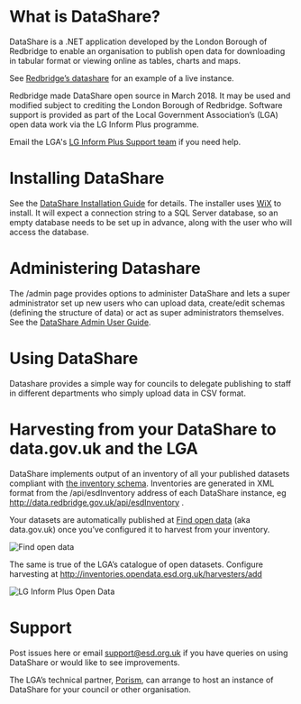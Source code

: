 # What is DataShare?
DataShare is a .NET application developed by the London Borough of Redbridge to enable an organisation to publish open data for downloading in tabular format or viewing online as tables, charts and maps.

See [Redbridge’s datashare](http://data.redbridge.gov.uk/) for an example of a live instance.

Redbridge made DataShare open source in March 2018. It may be used and modified subject to crediting the London Borough of Redbridge. Software support is provided as part of the Local Government Association’s (LGA) open data work via the LG Inform Plus programme.

Email the LGA's [LG Inform Plus Support team](mailto:support@esd.org.uk) if you need help.

# Installing DataShare
See the [DataShare Installation Guide](https://github.com/esd-org-uk/DataShare/blob/master/DataShare%20Installation%20Guide%20v1_4.pdf) for details. The installer uses [WiX](http://wixtoolset.org/) to install. It will expect a connection string to a SQL Server database, so an empty database needs to be set up in advance, along with the user who will access the database.

# Administering Datashare
The /admin page provides options to administer DataShare and lets a super administrator set up new users who can upload data, create/edit schemas (defining the structure of data) or act as super administrators themselves.  See the [DataShare Admin User Guide](https://github.com/esd-org-uk/DataShare/blob/master/DataShare%20Admin%20User%20Guide.pdf).

# Using DataShare
Datashare provides a simple way for councils to delegate publishing to staff in different departments who simply upload data in CSV format.

# Harvesting from your DataShare to data.gov.uk and the LGA
DataShare implements output of an inventory of all your published datasets compliant with [the inventory schema](http://schemas.opendata.esd.org.uk/Inventory). Inventories are generated in XML format from the /api/esdInventory address of each DataShare instance, eg http://data.redbridge.gov.uk/api/esdInventory .

Your datasets are automatically published at [Find open data](https://data.gov.uk/) (aka data.gov.uk) once you’ve configured it to harvest from your inventory.

![Find open data](https://e-sd.org/wDCMb/ "Find open data - Harvest source setup")

The same is true of the LGA’s catalogue of open datasets. Configure harvesting at http://inventories.opendata.esd.org.uk/harvesters/add 

![LG Inform Plus Open Data](https://e-sd.org/qkCCs/ "LG Inform Plus Open Data - Harvest source setup")

# Support
Post issues here or email support@esd.org.uk if you have queries on using DataShare or would like to see improvements.

The LGA’s technical partner, [Porism](http://porism.com/), can arrange to host an instance of DataShare for your council or other organisation.